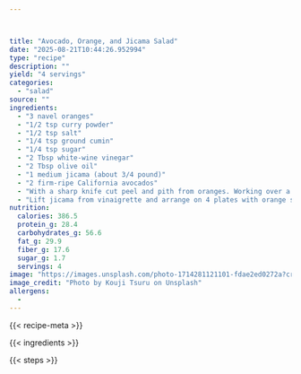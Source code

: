 ```yaml
---



title: "Avocado, Orange, and Jicama Salad"
date: "2025-08-21T10:44:26.952994"
type: "recipe"
description: ""
yield: "4 servings"
categories:
  - "salad"
source: ""
ingredients:
  - "3 navel oranges"
  - "1/2 tsp curry powder"
  - "1/2 tsp salt"
  - "1/4 tsp ground cumin"
  - "1/4 tsp sugar"
  - "2 Tbsp white-wine vinegar"
  - "2 Tbsp olive oil"
  - "1 medium jicama (about 3/4 pound)"
  - "2 firm-ripe California avocados"
  - "With a sharp knife cut peel and pith from oranges. Working over a bowl, cut sections free from membranes and squeeze enough juice from membranes to measure 1/4 cup. In a bowl whisk together orange juice, curry powder, salt, cumin, sugar, and vinegar. Add oil in a stream, whisking until emulsified. Peel jicama and halve lengthwise. Thinly slice jicama crosswise and add to vinaigrette, tossing to combine. Halve, pit, and peel avocados and thinly slice crosswise."
  - "Lift jicama from vinaigrette and arrange on 4 plates with orange sections and avocado. Pour remaining vinaigrette over and around salads."
nutrition:
  calories: 386.5
  protein_g: 28.4
  carbohydrates_g: 56.6
  fat_g: 29.9
  fiber_g: 17.6
  sugar_g: 1.7
  servings: 4
image: "https://images.unsplash.com/photo-1714281121101-fdae2ed0272a?crop=entropy&cs=tinysrgb&fit=max&fm=jpg&ixid=M3w3OTQ5MzV8MHwxfHNlYXJjaHwxfHxhdm9jYWRvJTIwb3JhbmdlJTIwYW5kJTIwamljYW1hJTIwc2FsYWQlMjBmb29kJTIwc2FsYWR8ZW58MXwwfHx8MTc1NTc5NTkxM3ww&ixlib=rb-4.1.0&q=80&w=1080"
image_credit: "Photo by Kouji Tsuru on Unsplash"
allergens:
  - 
---
```


{{< recipe-meta >}}

{{< ingredients >}}

{{< steps >}}
